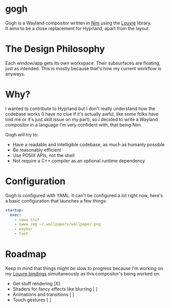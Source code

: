 # gogh
Gogh is a Wayland compositor written in [Nim](https://nim-lang.org) using the [Louvre](https://github.com/CuarzoSoftware/Louvre) library. \
It aims to be a close replacement for Hyprland, apart from the layout.

# The Design Philosophy
Each window/app gets its own workspace. Their subsurfaces are floating, just as intended. This is mostly because that's how my current workflow is anyways.

# Why?
I wanted to contribute to Hyprland but I don't really understand how the codebase works (I have no clue if it's actually awful, like some folks have told me or it's just skill issue on my part), so I decided to write a Wayland compositor in a language I'm very confident with, that being Nim.

Gogh will try to:
- Have a readable and intelligible codebase, as much as humanly possible
- Be reasonably efficient
- Use POSIX APIs, not the shell
- Not require a C++ compiler as an optional runtime dependency

# Configuration
Gogh is configured with YAML. It can't be configured a lot right now, here's a basic configuration that launches a few things:
```yaml
startup:
  exec:
    - swww init
    - swww img ~/.wallpapers/wallpaper.png
    - waybar
    - foot
```

# Roadmap
Keep in mind that things might be slow to progress because I'm working on my [Louvre bindings](https://github.com/xTrayambak/nim-louvre) simultaneously as this compositor's being worked on.
- Get stuff rendering [X]
- Shaders for fancy effects like blurring [ ]
- Animations and transitions [ ]
- Touch gestures [ ]

